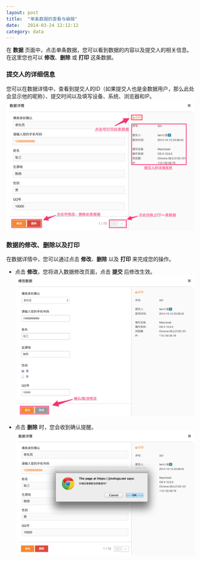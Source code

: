 ```yaml
---
layout: post
title:  "单条数据的查看与编辑"
date:   2014-03-24 12:12:12
category: data
---
```


在 **数据** 页面中，点击单条数据，您可以看到数据的内容以及提交人的相关信息。在这里您也可以 **修改**、**删除** 或 **打印** 这条数据。

### 提交人的详细信息

您可以在数据详情中，查看到提交人的ID（如果提交人也是金数据用户，那么此处会显示他的昵称）、提交时间以及填写设备、系统、浏览器和IP。
	![](/images/data-operations-1.png)

### 数据的修改、删除以及打印

在数据详情中，您可以通过点击 **修改**、**删除** 以及 **打印** 来完成您的操作。

* 点击 **修改**，您将进入数据修改页面，点击 **提交** 后修改生效。
	![](/images/data-operations-2.png)

* 点击 **删除** 时，您会收到确认提醒。
	![](/images/data-operations-3.png)
